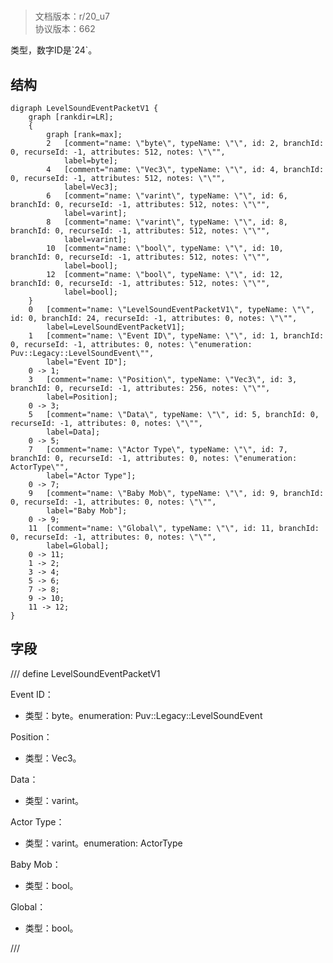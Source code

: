 # <!-- md:samp LevelSoundEventPacketV1 -->

> 文档版本：r/20_u7<br/>协议版本：662

<!-- md:samp LevelSoundEventPacketV1 -->类型，数字ID是`24`。

## 结构

```viz
digraph LevelSoundEventPacketV1 {
	graph [rankdir=LR];
	{
		graph [rank=max];
		2	[comment="name: \"byte\", typeName: \"\", id: 2, branchId: 0, recurseId: -1, attributes: 512, notes: \"\"",
			label=byte];
		4	[comment="name: \"Vec3\", typeName: \"\", id: 4, branchId: 0, recurseId: -1, attributes: 512, notes: \"\"",
			label=Vec3];
		6	[comment="name: \"varint\", typeName: \"\", id: 6, branchId: 0, recurseId: -1, attributes: 512, notes: \"\"",
			label=varint];
		8	[comment="name: \"varint\", typeName: \"\", id: 8, branchId: 0, recurseId: -1, attributes: 512, notes: \"\"",
			label=varint];
		10	[comment="name: \"bool\", typeName: \"\", id: 10, branchId: 0, recurseId: -1, attributes: 512, notes: \"\"",
			label=bool];
		12	[comment="name: \"bool\", typeName: \"\", id: 12, branchId: 0, recurseId: -1, attributes: 512, notes: \"\"",
			label=bool];
	}
	0	[comment="name: \"LevelSoundEventPacketV1\", typeName: \"\", id: 0, branchId: 24, recurseId: -1, attributes: 0, notes: \"\"",
		label=LevelSoundEventPacketV1];
	1	[comment="name: \"Event ID\", typeName: \"\", id: 1, branchId: 0, recurseId: -1, attributes: 0, notes: \"enumeration: Puv::Legacy::LevelSoundEvent\"",
		label="Event ID"];
	0 -> 1;
	3	[comment="name: \"Position\", typeName: \"Vec3\", id: 3, branchId: 0, recurseId: -1, attributes: 256, notes: \"\"",
		label=Position];
	0 -> 3;
	5	[comment="name: \"Data\", typeName: \"\", id: 5, branchId: 0, recurseId: -1, attributes: 0, notes: \"\"",
		label=Data];
	0 -> 5;
	7	[comment="name: \"Actor Type\", typeName: \"\", id: 7, branchId: 0, recurseId: -1, attributes: 0, notes: \"enumeration: ActorType\"",
		label="Actor Type"];
	0 -> 7;
	9	[comment="name: \"Baby Mob\", typeName: \"\", id: 9, branchId: 0, recurseId: -1, attributes: 0, notes: \"\"",
		label="Baby Mob"];
	0 -> 9;
	11	[comment="name: \"Global\", typeName: \"\", id: 11, branchId: 0, recurseId: -1, attributes: 0, notes: \"\"",
		label=Global];
	0 -> 11;
	1 -> 2;
	3 -> 4;
	5 -> 6;
	7 -> 8;
	9 -> 10;
	11 -> 12;
}

```

## 字段

/// define
LevelSoundEventPacketV1

Event ID：<!-- md:samp byte -->

- 类型：byte。enumeration: Puv::Legacy::LevelSoundEvent

Position：[<!-- md:samp Vec3 -->](refs/protocols/types/vec3.md)

- 类型：Vec3。

Data：<!-- md:samp varint -->

- 类型：varint。

Actor Type：<!-- md:samp varint -->

- 类型：varint。enumeration: ActorType

Baby Mob：<!-- md:samp bool -->

- 类型：bool。

Global：<!-- md:samp bool -->

- 类型：bool。


///
